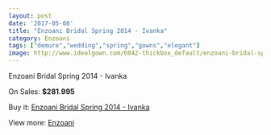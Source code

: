 ```yaml
---
layout: post
date: '2017-05-08'
title: "Enzoani Bridal Spring 2014 - Ivanka"
category: Enzoani
tags: ["demure","wedding","spring","gowns","elegant"]
image: http://www.idealgown.com/6042-thickbox_default/enzoani-bridal-spring-2014-ivanka.jpg
---
```

Enzoani Bridal Spring 2014 - Ivanka

On Sales: **$281.995**
<a href="https://www.idealgown.com/en/enzoani/2606-enzoani-bridal-spring-2014-ivanka.html"><amp-img layout="responsive" width="600" height="600" src="//www.idealgown.com/6042-thickbox_default/enzoani-bridal-spring-2014-ivanka.jpg" alt="Enzoani Bridal Spring 2014 - Ivanka 0" /></a>
<a href="https://www.idealgown.com/en/enzoani/2606-enzoani-bridal-spring-2014-ivanka.html"><amp-img layout="responsive" width="600" height="600" src="//www.idealgown.com/6043-thickbox_default/enzoani-bridal-spring-2014-ivanka.jpg" alt="Enzoani Bridal Spring 2014 - Ivanka 1" /></a>
<a href="https://www.idealgown.com/en/enzoani/2606-enzoani-bridal-spring-2014-ivanka.html"><amp-img layout="responsive" width="600" height="600" src="//www.idealgown.com/6041-thickbox_default/enzoani-bridal-spring-2014-ivanka.jpg" alt="Enzoani Bridal Spring 2014 - Ivanka 2" /></a>

Buy it: [Enzoani Bridal Spring 2014 - Ivanka](https://www.idealgown.com/en/enzoani/2606-enzoani-bridal-spring-2014-ivanka.html "Enzoani Bridal Spring 2014 - Ivanka")

View more: [Enzoani](https://www.idealgown.com/en/32-enzoani "Enzoani")